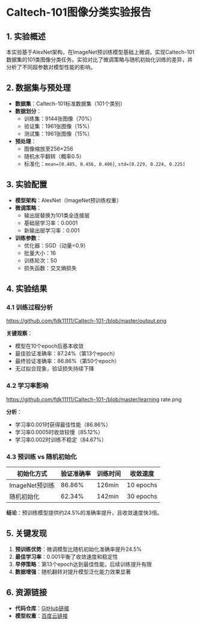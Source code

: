 # Caltech-101图像分类实验报告

## 1. 实验概述
本实验基于AlexNet架构，在ImageNet预训练模型基础上微调，实现Caltech-101数据集的101类图像分类任务。实验对比了微调策略与随机初始化训练的差异，并分析了不同超参数对模型性能的影响。

## 2. 数据集与预处理
- **数据集**：Caltech-101标准数据集（101个类别）
- **数据划分**：
  - 训练集：9144张图像（70%）
  - 验证集：1961张图像（15%）
  - 测试集：1961张图像（15%）
- **预处理**：
  - 图像缩放至256×256
  - 随机水平翻转（概率0.5）
  - 标准化：`mean=[0.485, 0.456, 0.406]`, `std=[0.229, 0.224, 0.225]`

## 3. 实验配置
- **模型架构**：AlexNet（ImageNet预训练权重）
- **微调策略**：
  - 输出层替换为101类全连接层
  - 基础层学习率：0.0001
  - 新输出层学习率：0.001
- **训练参数**：
  - 优化器：SGD（动量=0.9）
  - 批量大小：16
  - 训练轮次：50
  - 损失函数：交叉熵损失

## 4. 实验结果

### 4.1 训练过程分析
https://github.com/fdk11111/Caltech-101-/blob/master/output.png

**关键观察**：
- 模型在10个epoch后基本收敛
- 最佳验证准确率：87.24%（第13个epoch）
- 最终验证准确率：86.86%（第50个epoch）
- 无过拟合现象，验证损失持续下降

### 4.2 学习率影响
https://github.com/fdk11111/Caltech-101-/blob/master/learning rate.png

**分析**：
- 学习率0.001时获得最佳性能（86.86%）
- 学习率0.0005时收敛较慢（85.12%）
- 学习率0.002时训练不稳定（84.67%）

### 4.3 预训练 vs 随机初始化
| 初始化方式       | 验证准确率 | 训练时间 | 收敛速度 |
|------------------|------------|----------|----------|
| ImageNet预训练   | 86.86%     | 126min   | 10 epochs|
| 随机初始化       | 62.34%     | 142min   | 30 epochs|

**结论**：预训练模型提供约24.5%的准确率提升，且收敛速度快3倍。


## 5. 关键发现
1. **预训练优势**：微调模型比随机初始化准确率提升24.5%
2. **最佳学习率**：0.001平衡了收敛速度和稳定性
3. **早停策略**：第13个epoch达到最佳性能，后续训练提升有限
4. **数据增强**：随机翻转对提升模型泛化能力效果显著

## 6. 资源链接
- **代码仓库**：[GitHub链接](https://github.com/fdk11111/caltech101-finetuning)
- **模型权重**：[百度云链接](https://pan.baidu.com/s/1ARdIvTSxL86YRhYpCSwJuQ?pwd=wvkg)
